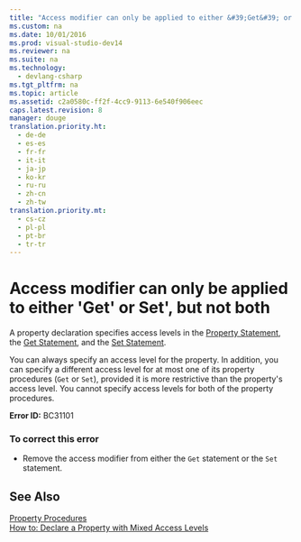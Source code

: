 ```yaml
---
title: "Access modifier can only be applied to either &#39;Get&#39; or Set&#39;, but not both"
ms.custom: na
ms.date: 10/01/2016
ms.prod: visual-studio-dev14
ms.reviewer: na
ms.suite: na
ms.technology: 
  - devlang-csharp
ms.tgt_pltfrm: na
ms.topic: article
ms.assetid: c2a0580c-ff2f-4cc9-9113-6e540f906eec
caps.latest.revision: 8
manager: douge
translation.priority.ht: 
  - de-de
  - es-es
  - fr-fr
  - it-it
  - ja-jp
  - ko-kr
  - ru-ru
  - zh-cn
  - zh-tw
translation.priority.mt: 
  - cs-cz
  - pl-pl
  - pt-br
  - tr-tr
---
```

# Access modifier can only be applied to either &#39;Get&#39; or Set&#39;, but not both
A property declaration specifies access levels in the [Property Statement](../Topic/Property%20Statement.md), the [Get Statement](../Topic/Get%20Statement.md), and the [Set Statement](../Topic/Set%20Statement%20\(Visual%20Basic\).md).  
  
 You can always specify an access level for the property. In addition, you can specify a different access level for at most one of its property procedures (`Get` or `Set`), provided it is more restrictive than the property's access level. You cannot specify access levels for both of the property procedures.  
  
 **Error ID:** BC31101  
  
### To correct this error  
  
-   Remove the access modifier from either the `Get` statement or the `Set` statement.  
  
## See Also  
 [Property Procedures](../Topic/Property%20Procedures%20\(Visual%20Basic\).md)   
 [How to: Declare a Property with Mixed Access Levels](../Topic/How%20to:%20Declare%20a%20Property%20with%20Mixed%20Access%20Levels%20\(Visual%20Basic\).md)